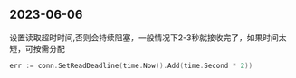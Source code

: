 ## 2023-06-06

设置读取超时时间,否则会持续阻塞，一般情况下2-3秒就接收完了，如果时间太短，可按需分配

```go
err := conn.SetReadDeadline(time.Now().Add(time.Second * 2))
```